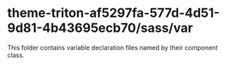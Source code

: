 # theme-triton-af5297fa-577d-4d51-9d81-4b43695ecb70/sass/var

This folder contains variable declaration files named by their component class.
